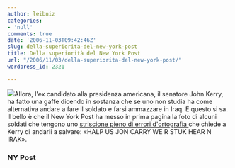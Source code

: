 ```yaml
---
author: leibniz
categories:
- 'null'
comments: true
date: '2006-11-03T09:42:46Z'
slug: della-superiorita-del-new-york-post
title: Della superiorità del New York Post
url: "/2006/11/03/della-superiorita-del-new-york-post/"
wordpress_id: 2321

---
```

![](http://www.nypost.com/seven/11022006/img/front110206.jpg)Allora, l'ex candidato alla presidenza americana, il senatore John Kerry, ha fatto una gaffe dicendo in sostanza che se uno non studia ha come alternativa andare a fare il soldato e farsi ammazzare in Iraq. E questo si sa. Il bello è che il New York Post ha messo in prima pagina la foto di alcuni soldati che tengono uno [striscione pieno di errori d'ortografia ](http://www.nypost.com/seven/11022006/news/nationalnews/gis_drop_smart_bomb_on_kerry_nationalnews_todd_venezia_in_n_y____and_ian_bishop_in_washington.htm)che chiede a Kerry di andarli a salvare: «HALP US JON CARRY WE R STUK HEAR N IRAK». 

### NY Post
